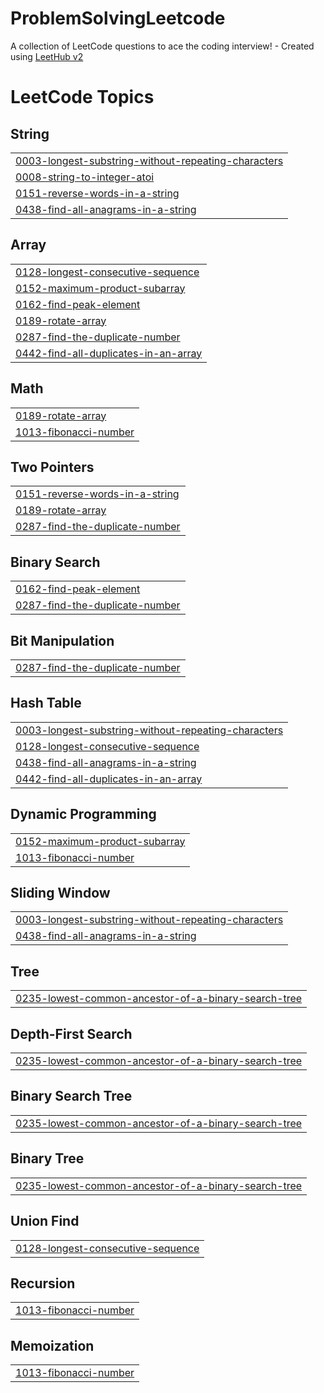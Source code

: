 # ProblemSolvingLeetcode
A collection of LeetCode questions to ace the coding interview! - Created using [LeetHub v2](https://github.com/arunbhardwaj/LeetHub-2.0)

<!---LeetCode Topics Start-->
# LeetCode Topics
## String
|  |
| ------- |
| [0003-longest-substring-without-repeating-characters](https://github.com/GONDIPALLIHARIPRIYA/ProblemSolvingLeetcode/tree/master/0003-longest-substring-without-repeating-characters) |
| [0008-string-to-integer-atoi](https://github.com/GONDIPALLIHARIPRIYA/ProblemSolvingLeetcode/tree/master/0008-string-to-integer-atoi) |
| [0151-reverse-words-in-a-string](https://github.com/GONDIPALLIHARIPRIYA/ProblemSolvingLeetcode/tree/master/0151-reverse-words-in-a-string) |
| [0438-find-all-anagrams-in-a-string](https://github.com/GONDIPALLIHARIPRIYA/ProblemSolvingLeetcode/tree/master/0438-find-all-anagrams-in-a-string) |
## Array
|  |
| ------- |
| [0128-longest-consecutive-sequence](https://github.com/GONDIPALLIHARIPRIYA/ProblemSolvingLeetcode/tree/master/0128-longest-consecutive-sequence) |
| [0152-maximum-product-subarray](https://github.com/GONDIPALLIHARIPRIYA/ProblemSolvingLeetcode/tree/master/0152-maximum-product-subarray) |
| [0162-find-peak-element](https://github.com/GONDIPALLIHARIPRIYA/ProblemSolvingLeetcode/tree/master/0162-find-peak-element) |
| [0189-rotate-array](https://github.com/GONDIPALLIHARIPRIYA/ProblemSolvingLeetcode/tree/master/0189-rotate-array) |
| [0287-find-the-duplicate-number](https://github.com/GONDIPALLIHARIPRIYA/ProblemSolvingLeetcode/tree/master/0287-find-the-duplicate-number) |
| [0442-find-all-duplicates-in-an-array](https://github.com/GONDIPALLIHARIPRIYA/ProblemSolvingLeetcode/tree/master/0442-find-all-duplicates-in-an-array) |
## Math
|  |
| ------- |
| [0189-rotate-array](https://github.com/GONDIPALLIHARIPRIYA/ProblemSolvingLeetcode/tree/master/0189-rotate-array) |
| [1013-fibonacci-number](https://github.com/GONDIPALLIHARIPRIYA/ProblemSolvingLeetcode/tree/master/1013-fibonacci-number) |
## Two Pointers
|  |
| ------- |
| [0151-reverse-words-in-a-string](https://github.com/GONDIPALLIHARIPRIYA/ProblemSolvingLeetcode/tree/master/0151-reverse-words-in-a-string) |
| [0189-rotate-array](https://github.com/GONDIPALLIHARIPRIYA/ProblemSolvingLeetcode/tree/master/0189-rotate-array) |
| [0287-find-the-duplicate-number](https://github.com/GONDIPALLIHARIPRIYA/ProblemSolvingLeetcode/tree/master/0287-find-the-duplicate-number) |
## Binary Search
|  |
| ------- |
| [0162-find-peak-element](https://github.com/GONDIPALLIHARIPRIYA/ProblemSolvingLeetcode/tree/master/0162-find-peak-element) |
| [0287-find-the-duplicate-number](https://github.com/GONDIPALLIHARIPRIYA/ProblemSolvingLeetcode/tree/master/0287-find-the-duplicate-number) |
## Bit Manipulation
|  |
| ------- |
| [0287-find-the-duplicate-number](https://github.com/GONDIPALLIHARIPRIYA/ProblemSolvingLeetcode/tree/master/0287-find-the-duplicate-number) |
## Hash Table
|  |
| ------- |
| [0003-longest-substring-without-repeating-characters](https://github.com/GONDIPALLIHARIPRIYA/ProblemSolvingLeetcode/tree/master/0003-longest-substring-without-repeating-characters) |
| [0128-longest-consecutive-sequence](https://github.com/GONDIPALLIHARIPRIYA/ProblemSolvingLeetcode/tree/master/0128-longest-consecutive-sequence) |
| [0438-find-all-anagrams-in-a-string](https://github.com/GONDIPALLIHARIPRIYA/ProblemSolvingLeetcode/tree/master/0438-find-all-anagrams-in-a-string) |
| [0442-find-all-duplicates-in-an-array](https://github.com/GONDIPALLIHARIPRIYA/ProblemSolvingLeetcode/tree/master/0442-find-all-duplicates-in-an-array) |
## Dynamic Programming
|  |
| ------- |
| [0152-maximum-product-subarray](https://github.com/GONDIPALLIHARIPRIYA/ProblemSolvingLeetcode/tree/master/0152-maximum-product-subarray) |
| [1013-fibonacci-number](https://github.com/GONDIPALLIHARIPRIYA/ProblemSolvingLeetcode/tree/master/1013-fibonacci-number) |
## Sliding Window
|  |
| ------- |
| [0003-longest-substring-without-repeating-characters](https://github.com/GONDIPALLIHARIPRIYA/ProblemSolvingLeetcode/tree/master/0003-longest-substring-without-repeating-characters) |
| [0438-find-all-anagrams-in-a-string](https://github.com/GONDIPALLIHARIPRIYA/ProblemSolvingLeetcode/tree/master/0438-find-all-anagrams-in-a-string) |
## Tree
|  |
| ------- |
| [0235-lowest-common-ancestor-of-a-binary-search-tree](https://github.com/GONDIPALLIHARIPRIYA/ProblemSolvingLeetcode/tree/master/0235-lowest-common-ancestor-of-a-binary-search-tree) |
## Depth-First Search
|  |
| ------- |
| [0235-lowest-common-ancestor-of-a-binary-search-tree](https://github.com/GONDIPALLIHARIPRIYA/ProblemSolvingLeetcode/tree/master/0235-lowest-common-ancestor-of-a-binary-search-tree) |
## Binary Search Tree
|  |
| ------- |
| [0235-lowest-common-ancestor-of-a-binary-search-tree](https://github.com/GONDIPALLIHARIPRIYA/ProblemSolvingLeetcode/tree/master/0235-lowest-common-ancestor-of-a-binary-search-tree) |
## Binary Tree
|  |
| ------- |
| [0235-lowest-common-ancestor-of-a-binary-search-tree](https://github.com/GONDIPALLIHARIPRIYA/ProblemSolvingLeetcode/tree/master/0235-lowest-common-ancestor-of-a-binary-search-tree) |
## Union Find
|  |
| ------- |
| [0128-longest-consecutive-sequence](https://github.com/GONDIPALLIHARIPRIYA/ProblemSolvingLeetcode/tree/master/0128-longest-consecutive-sequence) |
## Recursion
|  |
| ------- |
| [1013-fibonacci-number](https://github.com/GONDIPALLIHARIPRIYA/ProblemSolvingLeetcode/tree/master/1013-fibonacci-number) |
## Memoization
|  |
| ------- |
| [1013-fibonacci-number](https://github.com/GONDIPALLIHARIPRIYA/ProblemSolvingLeetcode/tree/master/1013-fibonacci-number) |
<!---LeetCode Topics End-->

